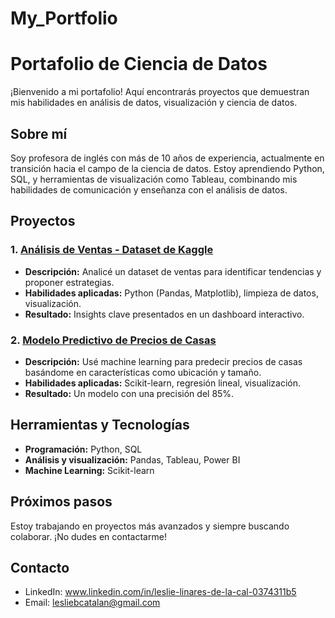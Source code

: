 # My_Portfolio
# Portafolio de Ciencia de Datos

¡Bienvenido a mi portafolio! Aquí encontrarás proyectos que demuestran mis habilidades en análisis de datos, visualización y ciencia de datos.  

## Sobre mí  
Soy profesora de inglés con más de 10 años de experiencia, actualmente en transición hacia el campo de la ciencia de datos. Estoy aprendiendo Python, SQL, y herramientas de visualización como Tableau, combinando mis habilidades de comunicación y enseñanza con el análisis de datos.  

## Proyectos  
### 1. [Análisis de Ventas - Dataset de Kaggle](#)
- **Descripción:** Analicé un dataset de ventas para identificar tendencias y proponer estrategias.  
- **Habilidades aplicadas:** Python (Pandas, Matplotlib), limpieza de datos, visualización.  
- **Resultado:** Insights clave presentados en un dashboard interactivo.  

### 2. [Modelo Predictivo de Precios de Casas](#)
- **Descripción:** Usé machine learning para predecir precios de casas basándome en características como ubicación y tamaño.  
- **Habilidades aplicadas:** Scikit-learn, regresión lineal, visualización.  
- **Resultado:** Un modelo con una precisión del 85%.  

## Herramientas y Tecnologías  
- **Programación:** Python, SQL  
- **Análisis y visualización:** Pandas, Tableau, Power BI  
- **Machine Learning:** Scikit-learn  

## Próximos pasos  
Estoy trabajando en proyectos más avanzados y siempre buscando colaborar. ¡No dudes en contactarme!  

## Contacto  
- LinkedIn: www.linkedin.com/in/leslie-linares-de-la-cal-0374311b5 
- Email: lesliebcatalan@gmail.com
